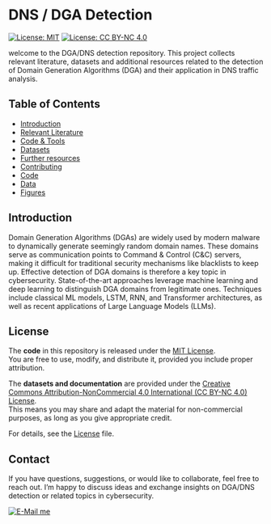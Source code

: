 # DNS / DGA Detection
[![License: MIT](https://img.shields.io/badge/License-MIT-green.svg)](LICENSE)
[![License: CC BY-NC 4.0](https://img.shields.io/badge/Data%20%26%20Docs-CC%20BY--NC%204.0-blue.svg)](https://creativecommons.org/licenses/by-nc/4.0/)

welcome to the DGA/DNS detection repository. This project collects relevant literature, datasets and additional resources related to the detection of Domain Generation Algorithms (DGA) and their application in DNS traffic analysis.

## Table of Contents
* [Introduction](README.md#Introduction)
* [Relevant Literature](Relevant_Literature.md)
* [Code & Tools](Code_Tools.md)
* [Datasets](Datasets.md)
* [Further resources](Further_Resources.md)
* [Contributing](Contributing.md)
* [Code](Code)
* [Data](Data)
* [Figures](Figures)

## Introduction
Domain Generation Algorithms (DGAs) are widely used by modern malware to dynamically generate seemingly random domain names. These domains serve as communication points to Command & Control (C&C) servers, making it difficult for traditional security mechanisms like blacklists to keep up. Effective detection of DGA domains is therefore a key topic in cybersecurity. State-of-the-art approaches leverage machine learning and deep learning to distinguish DGA domains from legitimate ones. Techniques include classical ML models, LSTM, RNN, and Transformer architectures, as well as recent applications of Large Language Models (LLMs).

## License
The **code** in this repository is released under the [MIT License](License).  
You are free to use, modify, and distribute it, provided you include proper attribution.

The **datasets and documentation** are provided under the [Creative Commons Attribution-NonCommercial 4.0 International (CC BY-NC 4.0) License](https://creativecommons.org/licenses/by-nc/4.0/).  
This means you may share and adapt the material for non-commercial purposes, as long as you give appropriate credit.

For details, see the [License](License) file.

## Contact
If you have questions, suggestions, or would like to collaborate, feel free to reach out. I’m happy to discuss ideas and exchange insights on DGA/DNS detection or related topics in cybersecurity.

[![E-Mail me](https://img.shields.io/badge/E--Mail%20me-Contact-blue?logo=gmail)](mailto:johannes_jacob.schneider@fom-net.de)
